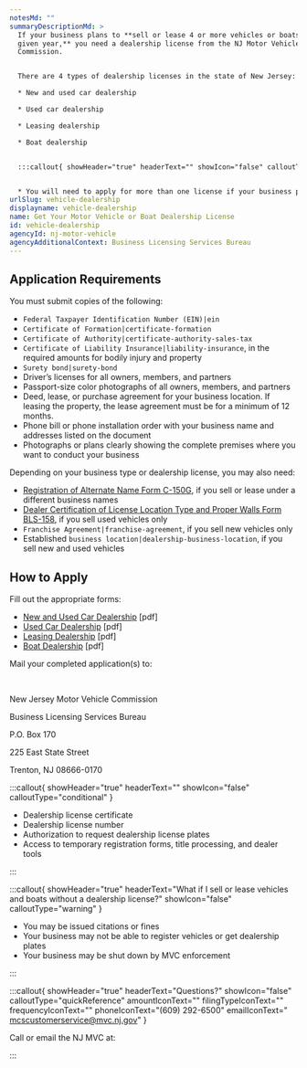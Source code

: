 ```yaml
---
notesMd: ""
summaryDescriptionMd: >
  If your business plans to **sell or lease 4 or more vehicles or boats in a
  given year,** you need a dealership license from the NJ Motor Vehicle
  Commission.


  There are 4 types of dealership licenses in the state of New Jersey:

  * New and used car dealership

  * Used car dealership

  * Leasing dealership

  * Boat dealership


  :::callout{ showHeader="true" headerText="" showIcon="false" calloutType="informational" amountIconText="" filingTypeIconText="" frequencyIconText="" phoneIconText="" emailIconText="" }


  * You will need to apply for more than one license if your business plans to both sell and lease vehicles or boats.
urlSlug: vehicle-dealership
displayname: vehicle-dealership
name: Get Your Motor Vehicle or Boat Dealership License
id: vehicle-dealership
agencyId: nj-motor-vehicle
agencyAdditionalContext: Business Licensing Services Bureau
---
```

## Application Requirements

You must submit copies of the following:

* `Federal Taxpayer Identification Number (EIN)|ein`
* `Certificate of Formation|certificate-formation`
* `Certificate of Authority|certificate-authority-sales-tax`
* `Certificate of Liability Insurance|liability-insurance`, in the required amounts for bodily injury and property 
* `Surety bond|surety-bond`
* Driver’s licenses for all owners, members, and partners
* Passport-size color photographs of all owners, members, and partners
* Deed, lease, or purchase agreement for your business location. If leasing the property, the lease agreement must be for a minimum of 12 months.
* Phone bill or phone installation order with your business name and addresses listed on the document
* Photographs or plans clearly showing the complete premises where you want to conduct your business

Depending on your business type or dealership license, you may also need:

* [Registration of Alternate Name Form C-150G](https://formfiles.justia.com/pdf/new-jersey/0080/40.pdf), if you sell or lease under a different business names
* [Dealer Certification of License Location Type and Proper Walls Form BLS-158](https://www.nj.gov/mvc/pdf/business/Dealer%20Certificateof%20Licensed%20Location%20Type%20and%20Proper%20Walls.pdf),  if you sell used vehicles only
* `Franchise Agreement|franchise-agreement`, if you sell new vehicles only
* Established `business location|dealership-business-location`, if you sell new and used vehicles
## How to Apply

Fill out the appropriate forms:

* [New and Used Car Dealership](https://www.nj.gov/mvc/pdf/business/newuseddealer.pdf) [pdf]
* [Used Car Dealership](https://www.nj.gov/mvc/pdf/business/useddealer.pdf) [pdf]
* [Leasing Dealership](https://www.nj.gov/mvc/pdf/business/leasingapp.pdf) [pdf]
* [Boat Dealership](https://www.nj.gov/mvc/pdf/business/boatdeal.pdf) [pdf]

Mail your completed application(s) to:

&nbsp;

New Jersey Motor Vehicle Commission
&nbsp;

Business Licensing Services Bureau
&nbsp;

P.O. Box 170
&nbsp;

225 East State Street
&nbsp;

Trenton, NJ 08666-0170

:::callout{ showHeader="true" headerText="" showIcon="false" calloutType="conditional" }

* Dealership license certificate
* Dealership license number
* Authorization to request dealership license plates
* Access to temporary registration forms, title processing, and dealer tools

:::

:::callout{ showHeader="true" headerText="What if I sell or lease vehicles and boats without a dealership license?" showIcon="false" calloutType="warning" }

* You may be issued citations or fines
* Your business may not be able to register vehicles or get dealership plates
* Your business may be shut down by MVC enforcement

:::

:::callout{ showHeader="true" headerText="Questions?" showIcon="false" calloutType="quickReference" amountIconText="" filingTypeIconText="" frequencyIconText="" phoneIconText="(609) 292-6500" emailIconText=" mcscustomerservice@mvc.nj.gov" }

Call or email the NJ MVC at:

:::
